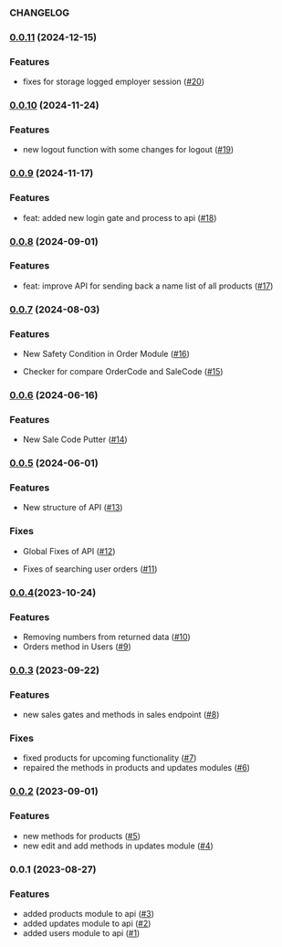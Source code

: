 <!-- @format -->

### CHANGELOG

### [0.0.11](https://github.com/Johngtka/bakery_api/compare/v.0.0.10...v.0.0.11) (2024-12-15)

### Features

-   fixes for storage logged employer session
    ([#20](https://github.com/Johngtka/bakery_api/pull/20))

### [0.0.10](https://github.com/Johngtka/bakery_api/compare/v.0.0.9...v.0.0.10) (2024-11-24)

### Features

-   new logout function with some changes for logout
    ([#19](https://github.com/Johngtka/bakery_api/pull/19))

### [0.0.9](https://github.com/Johngtka/bakery_api/compare/v.0.0.8...v.0.0.9) (2024-11-17)

### Features

-   feat: added new login gate and process to api
    ([#18](https://github.com/Johngtka/bakery_api/pull/18))

### [0.0.8](https://github.com/Johngtka/bakery_api/compare/v.0.0.7...v.0.0.8) (2024-09-01)

### Features

-   feat: improve API for sending back a name list of all products
    ([#17](https://github.com/Johngtka/bakery_api/pull/17))

### [0.0.7](https://github.com/Johngtka/bakery_api/compare/v.0.0.6...v.0.0.7) (2024-08-03)

### Features

-   New Safety Condition in Order Module
    ([#16](https://github.com/Johngtka/bakery_api/pull/16))

-   Checker for compare OrderCode and SaleCode
    ([#15](https://github.com/Johngtka/bakery_api/pull/15))

### [0.0.6](https://github.com/Johngtka/bakery_api/compare/v.0.0.5...v.0.0.6) (2024-06-16)

### Features

-   New Sale Code Putter ([#14](https://github.com/Johngtka/bakery_api/pull/14))

### [0.0.5](https://github.com/Johngtka/bakery_api/compare/v.0.0.4...v.0.0.5) (2024-06-01)

### Features

-   New structure of API ([#13](https://github.com/Johngtka/bakery_api/pull/13))

### Fixes

-   Global Fixes of API ([#12](https://github.com/Johngtka/bakery_api/pull/12))

-   Fixes of searching user orders
    ([#11](https://github.com/Johngtka/bakery_api/pull/11))

### [0.0.4](https://github.com/Johngtka/bakery_api/compare/v.0.0.3...v.0.0.4)(2023-10-24)

### Features

-   Removing numbers from returned data
    ([#10](https://github.com/Johngtka/bakery_api/pull/10))
-   Orders method in Users ([#9](https://github.com/Johngtka/bakery_api/pull/9))

### [0.0.3](https://github.com/Johngtka/bakery_api/compare/v.0.0.2...v.0.0.3) (2023-09-22)

### Features

-   new sales gates and methods in sales endpoint
    ([#8](https://github.com/Johngtka/bakery_api/pull/8))

### Fixes

-   fixed products for upcoming functionality
    ([#7](https://github.com/Johngtka/bakery_api/pull/7))
-   repaired the methods in products and updates modules
    ([#6](https://github.com/Johngtka/bakery_api/pull/6))

### [0.0.2](https://github.com/Johngtka/bakery_api/compare/v.0.0.1...v.0.0.2) (2023-09-01)

### Features

-   new methods for products
    ([#5](https://github.com/Johngtka/bakery_api/pull/5))
-   new edit and add methods in updates module
    ([#4](https://github.com/Johngtka/bakery_api/pull/4))

### 0.0.1 (2023-08-27)

### Features

-   added products module to api
    ([#3](https://github.com/Johngtka/bakery_api/pull/3))
-   added updates module to api
    ([#2](https://github.com/Johngtka/bakery_api/pull/2))
-   added users module to api
    ([#1](https://github.com/Johngtka/bakery_api/pull/1))
